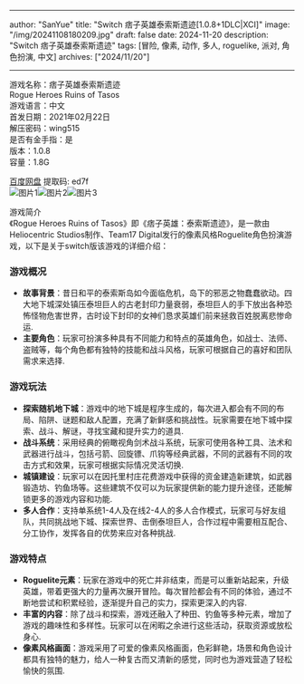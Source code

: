 
---
author: "SanYue"
title: "Switch 痞子英雄泰索斯遗迹[1.0.8+1DLC|XCI]"
image: "/img/20241108180209.jpg"
draft: false
date: 2024-11-20
description: "Switch 痞子英雄泰索斯遗迹"
tags: [冒险, 像素, 动作, 多人, roguelike, 派对, 角色扮演, 中文]
archives: ["2024/11/20"]

---

游戏名称：痞子英雄泰索斯遗迹   
Rogue Heroes Ruins of Tasos    
游戏语言：中文  
首发日期：2021年02月22日  
解压密码：wing515  
是否有金手指：是  
版本：1.0.8   
容量：1.8G

[百度网盘](https//pan.baidu.com/s/1DM3GItapSHXQx37jDGWFfg) 提取码: ed7f  
![图片1](/img/5f092a.jpg)![图片2](/img/5ad57e.jpg)![图片3](/img/fb4907.jpg)  

游戏简介  
《Rogue Heroes Ruins of Tasos》即《痞子英雄：泰索斯遗迹》，是一款由Heliocentric Studios制作、Team17 Digital发行的像素风格Roguelite角色扮演游戏，以下是关于switch版该游戏的详细介绍：

### 游戏概况
- **故事背景**：昔日和平的泰索斯岛如今面临危机，岛下的邪恶之物蠢蠢欲动。四大地下城深处镇压泰坦巨人的古老封印力量衰弱，泰坦巨人的手下放出各种恐怖怪物危害世界，古时设下封印的女神们恳求英雄们前来拯救百姓脱离悲惨命运.
- **主要角色**：玩家可扮演多种具有不同能力和特点的英雄角色，如战士、法师、盗贼等，每个角色都有独特的技能和战斗风格，玩家可根据自己的喜好和团队需求来选择.

### 游戏玩法
- **探索随机地下城**：游戏中的地下城是程序生成的，每次进入都会有不同的布局、陷阱、谜题和敌人配置，充满了新鲜感和挑战性。玩家需要在地下城中探索、战斗、解谜，寻找宝藏和提升实力的道具.
- **战斗系统**：采用经典的俯瞰视角剑术战斗系统，玩家可使用各种工具、法术和武器进行战斗，包括弓箭、回旋镖、爪钩等经典武器，不同的武器有不同的攻击方式和效果，玩家可根据实际情况灵活切换.
- **城镇建设**：玩家可以在因托里村庄花费游戏中获得的资金建造新建筑，如武器锻造坊、钓鱼场等。这些建筑不仅可以为玩家提供新的能力提升途径，还能解锁更多的游戏内容和功能.
- **多人合作**：支持单系统1-4人及在线2-4人的多人合作模式，玩家可与好友组队，共同挑战地下城、探索世界、击倒泰坦巨人，合作过程中需要相互配合、分工协作，发挥各自的优势来应对各种挑战.

### 游戏特点
- **Roguelite元素**：玩家在游戏中的死亡并非结束，而是可以重新站起来，升级英雄，带着更强大的力量再次展开冒险。每次冒险都会有不同的体验，通过不断地尝试和积累经验，逐渐提升自己的实力，探索更深入的内容.
- **丰富的内容**：除了战斗和探索，游戏还融入了种田、钓鱼等多种元素，增加了游戏的趣味性和多样性。玩家可以在闲暇之余进行这些活动，获取资源或放松身心.
- **像素风格画面**：游戏采用了可爱的像素风格画面，色彩鲜艳，场景和角色设计都具有独特的魅力，给人一种复古而又清新的感觉，同时也为游戏营造了轻松愉快的氛围. 
